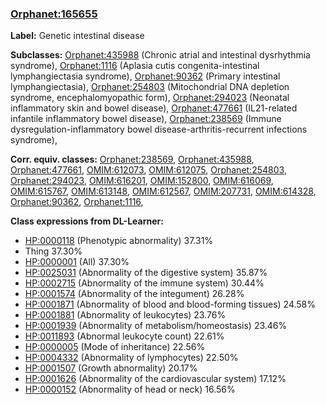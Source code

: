 
### [Orphanet:165655](http://www.orpha.net/ORDO/Orphanet_165655)
**Label:** Genetic intestinal disease

**Subclasses:** [Orphanet:435988](http://www.orpha.net/ORDO/Orphanet_435988) (Chronic atrial and intestinal dysrhythmia syndrome), [Orphanet:1116](http://www.orpha.net/ORDO/Orphanet_1116) (Aplasia cutis congenita-intestinal lymphangiectasia syndrome), [Orphanet:90362](http://www.orpha.net/ORDO/Orphanet_90362) (Primary intestinal lymphangiectasia), [Orphanet:254803](http://www.orpha.net/ORDO/Orphanet_254803) (Mitochondrial DNA depletion syndrome, encephalomyopathic form), [Orphanet:294023](http://www.orpha.net/ORDO/Orphanet_294023) (Neonatal inflammatory skin and bowel disease), [Orphanet:477661](http://www.orpha.net/ORDO/Orphanet_477661) (IL21-related infantile inflammatory bowel disease), [Orphanet:238569](http://www.orpha.net/ORDO/Orphanet_238569) (Immune dysregulation-inflammatory bowel disease-arthritis-recurrent infections syndrome), 

**Corr. equiv. classes:** [Orphanet:238569](http://www.orpha.net/ORDO/Orphanet_238569), [Orphanet:435988](http://www.orpha.net/ORDO/Orphanet_435988), [Orphanet:477661](http://www.orpha.net/ORDO/Orphanet_477661), [OMIM:612073](http://purl.obolibrary.org/obo/OMIM_612073), [OMIM:612075](http://purl.obolibrary.org/obo/OMIM_612075), [Orphanet:254803](http://www.orpha.net/ORDO/Orphanet_254803), [Orphanet:294023](http://www.orpha.net/ORDO/Orphanet_294023), [OMIM:616201](http://purl.obolibrary.org/obo/OMIM_616201), [OMIM:152800](http://purl.obolibrary.org/obo/OMIM_152800), [OMIM:616069](http://purl.obolibrary.org/obo/OMIM_616069), [OMIM:615767](http://purl.obolibrary.org/obo/OMIM_615767), [OMIM:613148](http://purl.obolibrary.org/obo/OMIM_613148), [OMIM:612567](http://purl.obolibrary.org/obo/OMIM_612567), [OMIM:207731](http://purl.obolibrary.org/obo/OMIM_207731), [OMIM:614328](http://purl.obolibrary.org/obo/OMIM_614328), [Orphanet:90362](http://www.orpha.net/ORDO/Orphanet_90362), [Orphanet:1116](http://www.orpha.net/ORDO/Orphanet_1116), 

**Class expressions from DL-Learner:**

- [HP:0000118](http://purl.obolibrary.org/obo/HP_0000118) (Phenotypic abnormality) 37.31%
- Thing 37.30%
- [HP:0000001](http://purl.obolibrary.org/obo/HP_0000001) (All) 37.30%
- [HP:0025031](http://purl.obolibrary.org/obo/HP_0025031) (Abnormality of the digestive system) 35.87%
- [HP:0002715](http://purl.obolibrary.org/obo/HP_0002715) (Abnormality of the immune system) 30.44%
- [HP:0001574](http://purl.obolibrary.org/obo/HP_0001574) (Abnormality of the integument) 26.28%
- [HP:0001871](http://purl.obolibrary.org/obo/HP_0001871) (Abnormality of blood and blood-forming tissues) 24.58%
- [HP:0001881](http://purl.obolibrary.org/obo/HP_0001881) (Abnormality of leukocytes) 23.76%
- [HP:0001939](http://purl.obolibrary.org/obo/HP_0001939) (Abnormality of metabolism/homeostasis) 23.46%
- [HP:0011893](http://purl.obolibrary.org/obo/HP_0011893) (Abnormal leukocyte count) 22.61%
- [HP:0000005](http://purl.obolibrary.org/obo/HP_0000005) (Mode of inheritance) 22.56%
- [HP:0004332](http://purl.obolibrary.org/obo/HP_0004332) (Abnormality of lymphocytes) 22.50%
- [HP:0001507](http://purl.obolibrary.org/obo/HP_0001507) (Growth abnormality) 20.17%
- [HP:0001626](http://purl.obolibrary.org/obo/HP_0001626) (Abnormality of the cardiovascular system) 17.12%
- [HP:0000152](http://purl.obolibrary.org/obo/HP_0000152) (Abnormality of head or neck) 16.56%


